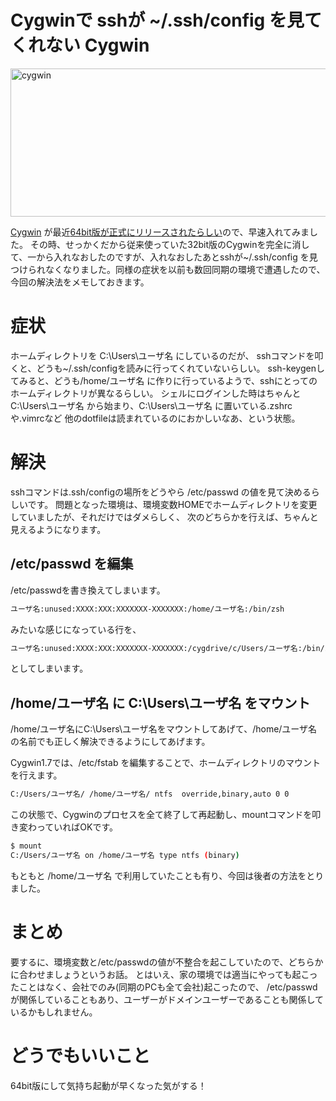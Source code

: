 Cygwinで sshが ~/.ssh/config を見てくれない
Cygwin
=====
<a href="http://manaten.net/wp-content/uploads/2013/08/cygwin.png"><img src="http://manaten.net/wp-content/uploads/2013/08/cygwin.png" alt="cygwin" width="818" height="237" class="aligncenter size-full wp-image-712" /></a>

[Cygwin](http://www.cygwin.com/) が最近[64bit版が正式にリリースされたらしい](http://cygwin.com/ml/cygwin-announce/2013-07/msg00030.html)ので、早速入れてみました。
その時、せっかくだから従来使っていた32bit版のCygwinを完全に消して、一から入れなおしたのですが、入れなおしたあとsshが~/.ssh/config を見つけられなくなりました。同様の症状を以前も数回同期の環境で遭遇したので、今回の解決法をメモしておきます。

<!-- more -->

# 症状
ホームディレクトリを C:\Users\ユーザ名 にしているのだが、
sshコマンドを叩くと、どうも~/.ssh/configを読みに行ってくれていないらしい。
ssh-keygenしてみると、どうも/home/ユーザ名 に作りに行っているようで、sshにとってのホームディレクトリが異なるらしい。
シェルにログインした時はちゃんとC:\Users\ユーザ名 から始まり、C:\Users\ユーザ名 に置いている.zshrcや.vimrcなど
他のdotfileは読まれているのにおかしいなあ、という状態。

# 解決
sshコマンドは.ssh/configの場所をどうやら /etc/passwd の値を見て決めるらしいです。
問題となった環境は、環境変数HOMEでホームディレクトリを変更していましたが、それだけではダメらしく、
次のどちらかを行えば、ちゃんと見えるようになります。

## /etc/passwd を編集
/etc/passwdを書き換えてしまいます。

```sh
ユーザ名:unused:XXXX:XXX:XXXXXXX-XXXXXXX:/home/ユーザ名:/bin/zsh
```
みたいな感じになっている行を、
```sh
ユーザ名:unused:XXXX:XXX:XXXXXXX-XXXXXXX:/cygdrive/c/Users/ユーザ名:/bin/zsh
```
としてしまいます。

## /home/ユーザ名 に C:\Users\ユーザ名 をマウント
/home/ユーザ名にC:\Users\ユーザ名をマウントしてあげて、/home/ユーザ名 の名前でも正しく解決できるようにしてあげます。

Cygwin1.7では、/etc/fstab を編集することで、ホームディレクトリのマウントを行えます。

```sh
C:/Users/ユーザ名/ /home/ユーザ名/ ntfs  override,binary,auto 0 0
```

この状態で、Cygwinのプロセスを全て終了して再起動し、mountコマンドを叩き変わっていればOKです。

```sh
$ mount
C:/Users/ユーザ名 on /home/ユーザ名 type ntfs (binary)
```

もともと /home/ユーザ名 で利用していたことも有り、今回は後者の方法をとりました。

# まとめ
要するに、環境変数と/etc/passwdの値が不整合を起こしていたので、どちらかに合わせましょうというお話。
とはいえ、家の環境では適当にやっても起こったことはなく、会社でのみ(同期のPCも全て会社)起こったので、
/etc/passwdが関係していることもあり、ユーザーがドメインユーザーであることも関係しているかもしれません。

# どうでもいいこと
64bit版にして気持ち起動が早くなった気がする！
